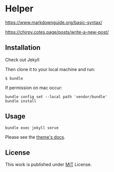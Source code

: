 # Helper

https://www.markdownguide.org/basic-syntax/

https://chirpy.cotes.page/posts/write-a-new-post/

## Installation

Check out Jekyll

Then clone it to your local machine and run:

```
$ bundle
```

If permission on mac occur:

```
bundle config set --local path 'vendor/bundle'
bundle install
```

## Usage

```
bundle exec jekyll serve
```

Please see the [theme's docs](https://github.com/cotes2020/jekyll-theme-chirpy#documentation).

## License

This work is published under [MIT][mit] License.

[gem]: https://rubygems.org/gems/jekyll-theme-chirpy
[chirpy]: https://github.com/cotes2020/jekyll-theme-chirpy/
[use-template]: https://github.com/cotes2020/chirpy-starter/generate
[CD]: https://en.wikipedia.org/wiki/Continuous_deployment
[mit]: https://github.com/cotes2020/chirpy-starter/blob/master/LICENSE
